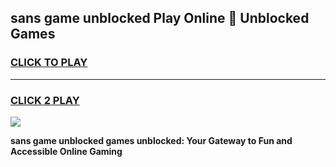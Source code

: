 
## sans game unblocked Play Online 👋 Unblocked Games
<h3>
<a href="https://premium.freeplayer.one?title=sans_game_unblocked&ref=19F">CLICK TO PLAY</a></h3>
<hr>

<h3>
<a href="https://premium.freeplayer.one?title=sans_game_unblocked&ref=19F">CLICK 2 PLAY</a>
  
</h3>

<a href="https://premium.freeplayer.one?title=sans_game_unblocked&ref=19F"><img src="https://clearcache.store/games.png"></a>


**sans game unblocked games unblocked: Your Gateway to Fun and Accessible Online Gaming**
